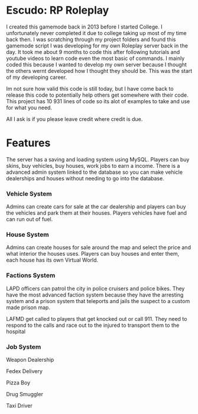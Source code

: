 # Escudo: RP Roleplay
I created this gamemode back in 2013 before I started College. I unfortunately never completed it due to college taking up most of my time back then. I was scratching through my project folders and found this gamemode script I was developing for my own Roleplay server back in the day. It took me about 9 months to code this after following tutorials and youtube videos to learn code even the most basic of commands. I mainly coded this because I wanted to develop my own server because I thought the others wernt developed how I thought they should be. This was the start of my developing career.

Im not sure how valid this code is still today, but I have come back to release this code to potentially help others get somewhere with their code. This project has 10 931 lines of code so its alot of examples to take and use for what you need.

All I ask is if you please leave credit where credit is due.

# Features
The server has a saving and loading system using MySQL. Players can buy skins, buy vehicles, buy houses, work jobs to earn a income. There is a advanced admin system linked to the database so you can make vehicle dealerships and houses without needing to go into the database.


### Vehicle System
Admins can create cars for sale at the car dealership and players can buy the vehicles and park them at their houses. Players vehicles have fuel and can run out of fuel.

### House System
Admins can create houses for sale around the map and select the price and what interior the houses uses. Players can buy houses and enter them, each house has its own Virtual World.

### Factions System
LAPD officers can patrol the city in police cruisers and police bikes. They have the most advanced faction system because they have the arresting system and a prison system that teleports and jails the suspect to a custom made prison map.

LAFMD get called to players that get knocked out or call 911. They need to respond to the calls and race out to the injured to transport them to the hospital

### Job System
Weapon Dealership

Fedex Delivery

Pizza Boy

Drug Smuggler

Taxi Driver

